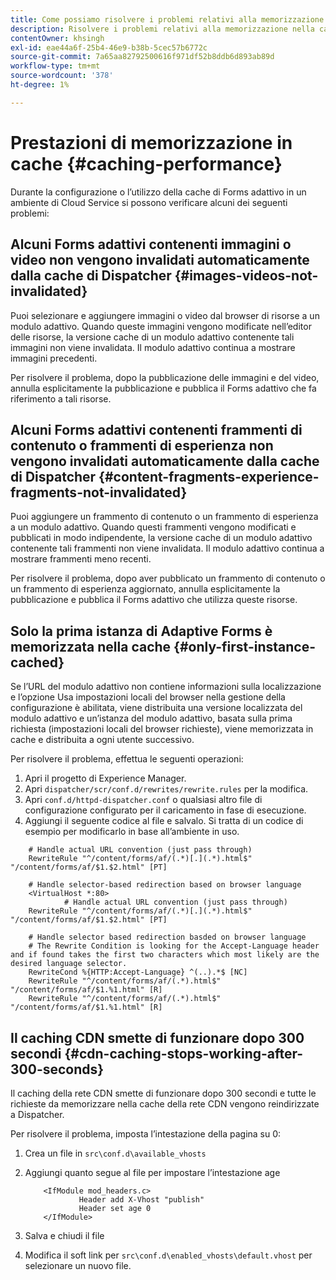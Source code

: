 ```yaml
---
title: Come possiamo risolvere i problemi relativi alla memorizzazione nella cache per AEM Forms as a Cloud Service?
description: Risolvere i problemi relativi alla memorizzazione nella cache per AEM Forms as a Cloud Service.
contentOwner: khsingh
exl-id: eae44a6f-25b4-46e9-b38b-5cec57b6772c
source-git-commit: 7a65aa82792500616f971df52b8ddb6d893ab89d
workflow-type: tm+mt
source-wordcount: '378'
ht-degree: 1%

---
```


# Prestazioni di memorizzazione in cache {#caching-performance}

Durante la configurazione o l’utilizzo della cache di Forms adattivo in un ambiente di Cloud Service si possono verificare alcuni dei seguenti problemi:

## Alcuni Forms adattivi contenenti immagini o video non vengono invalidati automaticamente dalla cache di Dispatcher {#images-videos-not-invalidated}

Puoi selezionare e aggiungere immagini o video dal browser di risorse a un modulo adattivo. Quando queste immagini vengono modificate nell’editor delle risorse, la versione cache di un modulo adattivo contenente tali immagini non viene invalidata. Il modulo adattivo continua a mostrare immagini precedenti.

Per risolvere il problema, dopo la pubblicazione delle immagini e del video, annulla esplicitamente la pubblicazione e pubblica il Forms adattivo che fa riferimento a tali risorse.

## Alcuni Forms adattivi contenenti frammenti di contenuto o frammenti di esperienza non vengono invalidati automaticamente dalla cache di Dispatcher {#content-fragments-experience-fragments-not-invalidated}

Puoi aggiungere un frammento di contenuto o un frammento di esperienza a un modulo adattivo. Quando questi frammenti vengono modificati e pubblicati in modo indipendente, la versione cache di un modulo adattivo contenente tali frammenti non viene invalidata. Il modulo adattivo continua a mostrare frammenti meno recenti.

Per risolvere il problema, dopo aver pubblicato un frammento di contenuto o un frammento di esperienza aggiornato, annulla esplicitamente la pubblicazione e pubblica il Forms adattivo che utilizza queste risorse.

## Solo la prima istanza di Adaptive Forms è memorizzata nella cache {#only-first-instance-cached}

Se l’URL del modulo adattivo non contiene informazioni sulla localizzazione e l’opzione Usa impostazioni locali del browser nella gestione della configurazione è abilitata, viene distribuita una versione localizzata del modulo adattivo e un’istanza del modulo adattivo, basata sulla prima richiesta (impostazioni locali del browser richieste), viene memorizzata in cache e distribuita a ogni utente successivo.

Per risolvere il problema, effettua le seguenti operazioni:

1. Apri il progetto di Experience Manager.
1. Apri `dispatcher/scr/conf.d/rewrites/rewrite.rules` per la modifica.
1. Apri `conf.d/httpd-dispatcher.conf` o qualsiasi altro file di configurazione configurato per il caricamento in fase di esecuzione.
1. Aggiungi il seguente codice al file e salvalo. Si tratta di un codice di esempio per modificarlo in base all’ambiente in uso.

```shellscript
    # Handle actual URL convention (just pass through)
    RewriteRule "^/content/forms/af/(.*)[.](.*).html$" "/content/forms/af/$1.$2.html" [PT]
    
    # Handle selector-based redirection based on browser language
    <VirtualHost *:80>
            # Handle actual URL convention (just pass through)
    RewriteRule "^/content/forms/af/(.*)[.](.*).html$" "/content/forms/af/$1.$2.html" [PT]

    # Handle selector based redirection basded on browser language
    # The Rewrite Condition is looking for the Accept-Language header and if found takes the first two characters which most likely are the desired language selector.
    RewriteCond %{HTTP:Accept-Language} ^(..).*$ [NC]
    RewriteRule "^/content/forms/af/(.*).html$" "/content/forms/af/$1.%1.html" [R]
    RewriteRule "^/content/forms/af/(.*).html$" "/content/forms/af/$1.%1.html" [R]
```

## Il caching CDN smette di funzionare dopo 300 secondi {#cdn-caching-stops-working-after-300-seconds}

Il caching della rete CDN smette di funzionare dopo 300 secondi e tutte le richieste da memorizzare nella cache della rete CDN vengono reindirizzate a Dispatcher.

Per risolvere il problema, imposta l’intestazione della pagina su 0:

1. Crea un file in `src\conf.d\available_vhosts`

1. Aggiungi quanto segue al file per impostare l’intestazione age

   ```shellscript
       <IfModule mod_headers.c>
               Header add X-Vhost "publish"
               Header set age 0
       </IfModule>
   ```

1. Salva e chiudi il file 
1. Modifica il soft link per `src\conf.d\enabled_vhosts\default.vhost` per selezionare un nuovo file.
